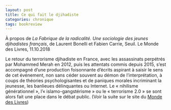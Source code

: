 ```yaml
---
layout: post
title: Ce qui fait le djihadiste
categories: chronique
tags: bookreview
---
```


À propos de <i>La Fabrique de la radicalité. Une sociologie des jeunes djihadistes français</i>, de Laurent Bonelli et Fabien Carrie, Seuil.
Le Monde des Livres, 11.10.2018

Le retour du terrorisme djihadiste en France, avec les assassinats perpétrés par Mohammed Merah en 2012, puis les attentats commis depuis 2015, s’est accompagné d’une production foisonnante d’écrits aspirant à saisir le sens de cet événement, non sans céder souvent au démon de l’interprétation, à coups de théories psychologisantes et de paniques morales incriminant la jeunesse, les banlieues délinquantes ou ­Internet. Le « nihilisme générationnel », l’« islamo-gangstérisme » ou le « terrorisme 2.0 » se sont alors fait une place dans le débat public.
(Voir la suite sur le site du [Monde des Livres](https://www.lemonde.fr/livres/article/2018/10/11/sociologie-ce-qui-fait-le-djihadiste_5367826_3260.html?xtmc=&xtcr=3))
